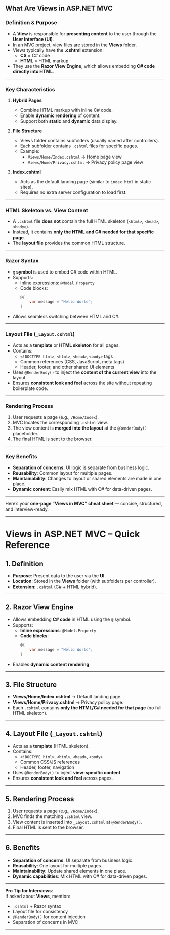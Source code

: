 ## **What Are Views in ASP.NET MVC**

### **Definition & Purpose**
- A **View** is responsible for **presenting content** to the user through the **User Interface (UI)**.
- In an MVC project, view files are stored in the **Views** folder.
- Views typically have the **.cshtml** extension:
  - **CS** = C# code
  - **HTML** = HTML markup
- They use the **Razor View Engine**, which allows embedding **C# code directly into HTML**.

---

### **Key Characteristics**
1. **Hybrid Pages**
   - Combine HTML markup with inline C# code.
   - Enable **dynamic rendering** of content.
   - Support both **static** and **dynamic** data display.

2. **File Structure**
   - Views folder contains subfolders (usually named after controllers).
   - Each subfolder contains `.cshtml` files for specific pages.
   - Example:  
     - `Views/Home/Index.cshtml` → Home page view  
     - `Views/Home/Privacy.cshtml` → Privacy policy page view

3. **Index.cshtml**
   - Acts as the default landing page (similar to `index.html` in static sites).
   - Requires no extra server configuration to load first.

---

### **HTML Skeleton vs. View Content**
- A `.cshtml` file **does not** contain the full HTML skeleton (`<html>`, `<head>`, `<body>`).
- Instead, it contains **only the HTML and C# needed for that specific page**.
- The **layout file** provides the common HTML structure.

---

### **Razor Syntax**
- **`@` symbol** is used to embed C# code within HTML.
- Supports:
  - Inline expressions: `@Model.Property`
  - Code blocks:  
    ```csharp
    @{
        var message = "Hello World";
    }
    ```
- Allows seamless switching between HTML and C#.

---

### **Layout File (`_Layout.cshtml`)**
- Acts as a **template** or **HTML skeleton** for all pages.
- Contains:
  - `<!DOCTYPE html>`, `<html>`, `<head>`, `<body>` tags
  - Common references (CSS, JavaScript, meta tags)
  - Header, footer, and other shared UI elements
- Uses `@RenderBody()` to inject the **content of the current view** into the layout.
- Ensures **consistent look and feel** across the site without repeating boilerplate code.

---

### **Rendering Process**
1. User requests a page (e.g., `/Home/Index`).
2. MVC locates the corresponding `.cshtml` view.
3. The view content is **merged into the layout** at the `@RenderBody()` placeholder.
4. The final HTML is sent to the browser.

---

### **Key Benefits**
- **Separation of concerns**: UI logic is separate from business logic.
- **Reusability**: Common layout for multiple pages.
- **Maintainability**: Changes to layout or shared elements are made in one place.
- **Dynamic content**: Easily mix HTML with C# for data-driven pages.

---

Here’s your **one-page "Views in MVC" cheat sheet** — concise, structured, and interview-ready.  

---

# **Views in ASP.NET MVC – Quick Reference**

## **1. Definition**
- **Purpose**: Present data to the user via the **UI**.
- **Location**: Stored in the **Views** folder (with subfolders per controller).
- **Extension**: `.cshtml` (C# + HTML hybrid).

---

## **2. Razor View Engine**
- Allows embedding **C# code** in HTML using the `@` symbol.
- Supports:
  - **Inline expressions**: `@Model.Property`
  - **Code blocks**:  
    ```csharp
    @{
        var message = "Hello World";
    }
    ```
- Enables **dynamic content rendering**.

---

## **3. File Structure**
- **Views/Home/Index.cshtml** → Default landing page.
- **Views/Home/Privacy.cshtml** → Privacy policy page.
- Each `.cshtml` contains **only the HTML/C# needed for that page** (no full HTML skeleton).

---

## **4. Layout File (`_Layout.cshtml`)**
- Acts as a **template** (HTML skeleton).
- Contains:
  - `<!DOCTYPE html>`, `<html>`, `<head>`, `<body>`
  - Common CSS/JS references
  - Header, footer, navigation
- Uses `@RenderBody()` to inject **view-specific content**.
- Ensures **consistent look and feel** across pages.

---

## **5. Rendering Process**
1. User requests a page (e.g., `/Home/Index`).
2. MVC finds the matching `.cshtml` view.
3. View content is inserted into `_Layout.cshtml` at `@RenderBody()`.
4. Final HTML is sent to the browser.

---

## **6. Benefits**
- **Separation of concerns**: UI separate from business logic.
- **Reusability**: One layout for multiple pages.
- **Maintainability**: Update shared elements in one place.
- **Dynamic capabilities**: Mix HTML with C# for data-driven pages.

---

**Pro Tip for Interviews**:  
If asked about **Views**, mention:
- `.cshtml` + Razor syntax
- Layout file for consistency
- `@RenderBody()` for content injection
- Separation of concerns in MVC

---
